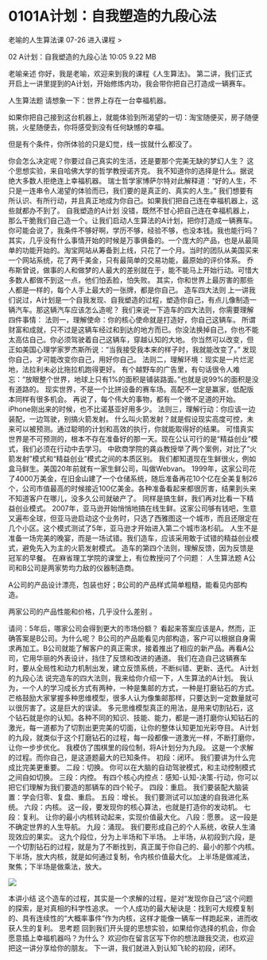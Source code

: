 # 0101A计划：自我塑造的九段心法


老喻的人生算法课
07-26
进入课程 >

02 A计划：自我塑造的九段心法
10:05 9.22 MB

老喻亲述
你好，我是老喻，欢迎来到我的课程《人生算法》。
第二讲，我们正式开启上一讲里提到的A计划，开始修炼内功，我会带你把自己打造成一辆赛车。

人生算法题
请想象一下：世界上存在一台幸福机器。

如果你把自己接到这台机器上，就能体验到所渴望的一切：淘宝随便买，房子随便挑，火星随便去，你将感受到没有任何缺憾的幸福。

但是有个条件，你所体验的只是幻觉，线一拔就什么都没了。

你会怎么决定呢？你要过自己真实的生活，还是要那个完美无缺的梦幻人生？
这个思想实验，来自哈佛大学的哲学教授诺齐克。
我不知道你的选择是什么。据说绝大多数人拒绝连上幸福机器。
瑞士哲学家博萨尔特对此解释道：“好的人生，不只是一连串令人渴望的体验而已，我们要的是真正的、真实的人生。”
我们想要有所认识、有所行动，并且真正地成为你自己。如果我们把自己连在幸福机器上，这些就都办不到了。
自我塑造的A计划
没错，既然不甘心把自己连在幸福机器上，那么干脆我们自己造一个。让我们启动人生算法的A计划，把你打造成一辆赛车。
你可能会说了，我条件不够好啊，学历不够，经验不够，也没本钱。我也能行吗？
其实，几乎没有什么事情开始的时候是万事俱备的。一个庞大的产品，也是从最简单的功能开始的。淘宝网站从筹备到上线，只花了一个月。当时的团队从美国买来一个网站系统，花了两千美金，只有最简单的交易功能，最原始的评价体系。
乔布斯曾说，做事的人和做梦的人最大的差别就在于，能不能马上开始行动。可惜大多数人都做不到这一点，他们怕丢脸，怕失败。
其实，你和世界上最厉害的那些人都是一样的，每个人手上最大的一张牌，都是你自己。
造车四大法则
上一讲我们说过，A计划是一个自我发现、自我塑造的过程，塑造你自己，有点儿像制造一辆汽车。那这辆汽车应该怎么造呢？
我们来说一下造车的四大法则，你需要理解四件事情：
法则一，理解使命：你的核心使命就是打造好，你自己这辆车。
所谓财富和成就，只不过是这辆车经过和到达的地方而已。你没法换掉自己，你也不能太高估自己。你必须驾驶着自己这辆车，穿越认知的大地。
你当然可以改变，但正如美国心理学家罗杰斯所说：“当我接受我本来的样子时，我就能改变了。”
发现你自己，才可能改变你自己，用好你自己。
法则二，理解环境：现实是一片烂泥地，法拉利未必比拖拉机跑得更好。
有个越野车的广告里，有句话很令人难忘：“放眼整个世界，地球上只有1%的面积是铺装路面。”也就是说99%的面积是没有道路的。
现实世界，不是一个比拼设备的赛车场。高配不一定是赢家，低配版本同样有很多机会。
再说了，每个伟大的事物，都有一个微不足道的开始。iPhone刚出来的时候，也不比诺基亚好用多少。
法则三，理解行动：你应该一边装配，一边驾驶，别搞火箭发射。
什么叫火箭发射？就是假设现实高度可控，未来可以被预测。通过聪明的计划和高效的执行，你就能取得好的结果。
可惜真实世界是不可预测的，根本不存在准备好的那一天。现在公认可行的是“精益创业”模式，我们必须在行动中去学习。
中欧商学院的龚焱教授举了两个案例，对比了“火箭发射”模式和“精益创业”模式之间的本质区别。
我们都知道现在生鲜很火，例如盒马鲜生。美国20年前就有一家生鲜公司，叫做Webvan。
1999年，这家公司花了4000万美金，在旧金山建了一个仓储系统，随后准备再花10个亿在全美复制26个，公司市值最高的时候接近100亿美金。各种准备看起来都很厉害，结果到头来不知道客户在哪儿，没多久公司就破产了。
同样是搞生鲜，我们再对比看一下精益创业模式。
2007年，亚马逊开始悄悄地搞在线生鲜。这家公司够有钱吧，生意又遍布全球，但亚马逊启动这个业务时，只选了西雅图这一个城市，而且还限定在几个小区。这个模式测试了5年，亚马逊才开始进入第二个城市洛杉矶。
人生不是准备一场完美的晚宴，而是一场试错。我们造车，应该采用敢于试错的精益创业模式，避免先入为主的火箭发射模式。
造车的第四个法则，理解反馈，因为反馈是冠军的早餐。
在麻省理工学院的课堂上，有位教授问了个问题：
人生算法题
A公司和B公司是两家势均力敌的仪器制造商。 

A公司的产品设计漂亮，包装也好；B公司的产品样式简单粗糙，能看见内部构造。

两家公司的产品性能和价格，几乎没什么差别 。

请问：5年后，哪家公司会得到更大的市场份额？
看起来答案应该是A，然而，正确答案是B公司。为什么呢？
B公司的产品能看见内部构造，客户可以根据自身需求再加工。B公司就能了解客户的真正需求，接着推出了相应的新产品。再看A公司，它用华丽的外表设计，挡住了反馈和改进的通道。
我们在造自己这辆赛车时，要从全局性和动力机制出发，建立反馈系统，不断纠错、更新、迭代。
A计划的九段心法
说完造车的四大法则，我来给你介绍一下，人生算法的A计划。
我认为，一个人的学习成长方式有两种，一种是集邮的方式，一种是打磨钻石的方式。
芒格鼓励大家掌握多种思维模型，很多人认为像集邮那样，只要达到一定数量就可以很厉害了。这是巨大的误读。
多元思维模型真正的用法，是用来切割钻石，这个钻石就是你的认知。各种不同的知识、技能、能力，都是一道打磨你认知钻石的激光，每一道都为了切割出更完美的切面，让你的整体认知更加光彩夺目。
A计划的九段，就类似于这个打磨钻石的过程，每一段都像一道激光一样，不断打磨你，让你一步步优化。
我模仿了围棋里的段位制，将A计划分为九段。
这是一个求解的过程。而你自己，是这道题最大的已知条件。
初段：闭环。 我们要讲为什么完成比完美更重要。
二段：切换。 你可以在大脑的自动驾驶模式，和主动控制模式之间自如切换。
三段：内控。 有四个核心内控点：感知-认知-决策-行动，你可以把它们理解为我们要造的那辆车的四个轮子。
四段：重启。 我们要装配大脑装置：学会归零、复盘、重启。
五段：增长。 我们要测试可以加速的自我进化系统。
六段：内核。 这一段，要发现你的核心算法，也就是打造你的发动机。
七段：复利。 让你的最小内核转动起来，实现价值最大化。
八段：愿景。 这一段是不确定世界的人生导航。
九段：涌现。 我们要形成自己的个人系统，收获人生涌现效应的果实。
这九个段位，分为上半场和下半场。
上半场，从初段到六段，是一个切割钻石的过程，就是为了不断找到，真正属于你自己的、最小的那个内核。
下半场，放大内核，就是如何通过复制，令内核价值最大化。
上半场是做减法，聚焦；下半场是做乘法，放大。

![](https://raw.githubusercontent.com/dalong0514/selfstudy/master/图片链接/神经心理/2019003.jpg)

本讲小结
这个造车的过程，其实是一个求解的过程，是对“发现你自己”这个问题的探索，是对真相的科学性追求。
一个人成功的最大秘诀是：找到可大规模复制的、具有连续性的“大概率事件”作为内核，这样才能像一辆车一样跑起来，进而收获人生的复利。
思考题
回到我们开头提的思想实验，如果给你选择的机会，你会愿意插上幸福机器吗？为什么？
欢迎你在留言区写下你的想法跟我交流，也欢迎把这一讲分享给你的朋友。
下一讲，我们就进入到认知飞轮的初段，闭环。